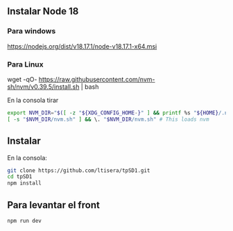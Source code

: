 ## Instalar Node 18

### Para windows

https://nodejs.org/dist/v18.17.1/node-v18.17.1-x64.msi

### Para Linux

wget -qO- https://raw.githubusercontent.com/nvm-sh/nvm/v0.39.5/install.sh | bash

En la consola tirar

```bash
export NVM_DIR="$([ -z "${XDG_CONFIG_HOME-}" ] && printf %s "${HOME}/.nvm" || printf %s "${XDG_CONFIG_HOME}/nvm")"
[ -s "$NVM_DIR/nvm.sh" ] && \. "$NVM_DIR/nvm.sh" # This loads nvm
```

## Instalar

En la consola:

```bash
git clone https://github.com/ltisera/tpSD1.git
cd tpSD1
npm install
```

## Para levantar el front

```bash
npm run dev
```
